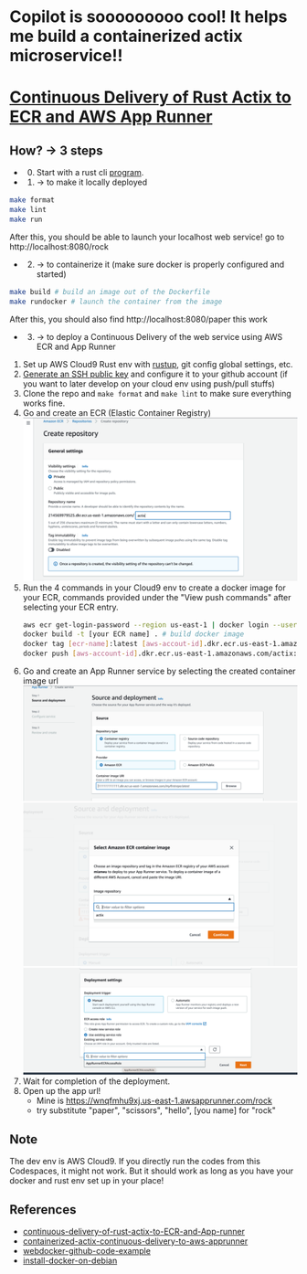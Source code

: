 # Copilot is sooooooooo cool! It helps me build a containerized actix microservice!!

# [Continuous Delivery of Rust Actix to ECR and AWS App Runner](https://nogibjj.github.io/rust-tutorial/chapter_3.html#continuous-delivery-of-rust-actix-to-ecr-and-aws-app-runner)

## How? -> 3 steps
* 0. Start with a rust cli 
[program](https://github.com/mianwu515/rust-world-spr23/tree/main/week1).  
* 1. -> to make it locally deployed
```bash
make format
make lint
make run
```
After this, you should be able to launch your localhost web service! go to http://localhost:8080/rock
* 2. -> to containerize it (make sure docker is properly configured and started)

```bash
make build # build an image out of the Dockerfile
make rundocker # launch the container from the image
```
After this, you should also find http://localhost:8080/paper this work
* 3. -> to deploy a Continuous Delivery of the web service using AWS ECR and App Runner

1. Set up AWS Cloud9 Rust env with [rustup](https://rustup.rs/), git config global settings, etc.
2. [Generate an SSH public key](https://docs.github.com/en/authentication/connecting-to-github-with-ssh/generating-a-new-ssh-key-and-adding-it-to-the-ssh-agent) and configure it to your github account (if you want to later develop on your cloud env using push/pull stuffs)
3. Clone the repo and `make format` and `make lint` to make sure everything works fine.
4. Go and create an ECR (Elastic Container Registry) 
![image-ECR](pictures/ECR.png)
5. Run the 4 commands in your Cloud9 env to create a docker image for your ECR, commands provided under the "View push commands" after selecting your ECR entry.
    ```bash
    aws ecr get-login-password --region us-east-1 | docker login --username AWS --password-stdin [aws-account-id].dkr.ecr.us-east-1.amazonaws.com # login
    docker build -t [your ECR name] . # build docker image
    docker tag [ecr-name]:latest [aws-accout-id].dkr.ecr.us-east-1.amazonaws.com/[ecr-name]:latest # tag the image
    docker push [aws-account-id].dkr.ecr.us-east-1.amazonaws.com/actix:latest # push the image to your resporitory
    ```
6. Go and create an App Runner service by selecting the created container image url
![image-app-runner](pictures/apprunner1.png)
![image-app-runner1](pictures/apprunner.png)
![image-app-runner](pictures/apprunner2.png)
7. Wait for completion of the deployment.
8. Open up the app url! 
	- Mine is https://wnqfmhu9xj.us-east-1.awsapprunner.com/rock
	- try substitute "paper", "scissors", "hello", [you name] for 
"rock"

## Note
The dev env is AWS Cloud9. If you directly run the codes from this Codespaces, it might not work. But it should work as long as you have your docker and rust env set up in your place!

## References
* [continuous-delivery-of-rust-actix-to-ECR-and-App-runner](https://nogibjj.github.io/rust-tutorial/chapter_3.html#continuous-delivery-of-rust-actix-to-ecr-and-aws-app-runner)
* [containerized-actix-continuous-delivery-to-aws-apprunner](https://github.com/nogibjj/rust-mlops-template/blob/main/README.md#containerized-actix-continuous-delivery-to-aws-app-runner)
* [webdocker-github-code-example](https://github.com/nogibjj/rust-mlops-template/tree/main/webdocker)
* [install-docker-on-debian](https://www.fosslinux.com/49959/install-docker-on-debian.html)
